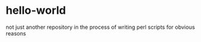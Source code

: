 # hello-world
not just another repository
in the process of writing perl scripts for obvious reasons 

